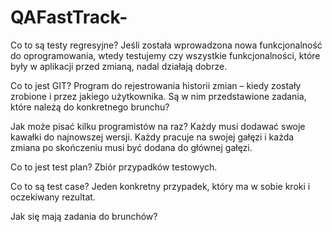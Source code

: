 # QAFastTrack-

Co to są testy regresyjne?
Jeśli została wprowadzona nowa funkcjonalność do oprogramowania, wtedy testujemy czy wszystkie funkcjonalności, które były w aplikacji przed zmianą, nadal działają dobrze.

Co to jest GIT?
Program do rejestrowania historii zmian – kiedy zostały zrobione i przez jakiego użytkownika. Są w nim przedstawione zadania, które należą do konkretnego brunchu?

Jak może pisać kilku programistów na raz?
Każdy musi dodawać swoje kawałki do najnowszej wersji. Każdy pracuje na swojej gałęzi i każda zmiana po skończeniu musi być dodana do głównej gałęzi.

Co to jest test plan?
Zbiór przypadków testowych.

Co to są test case?
Jeden konkretny przypadek, który ma w sobie kroki i oczekiwany rezultat.

Jak się mają zadania do brunchów?
